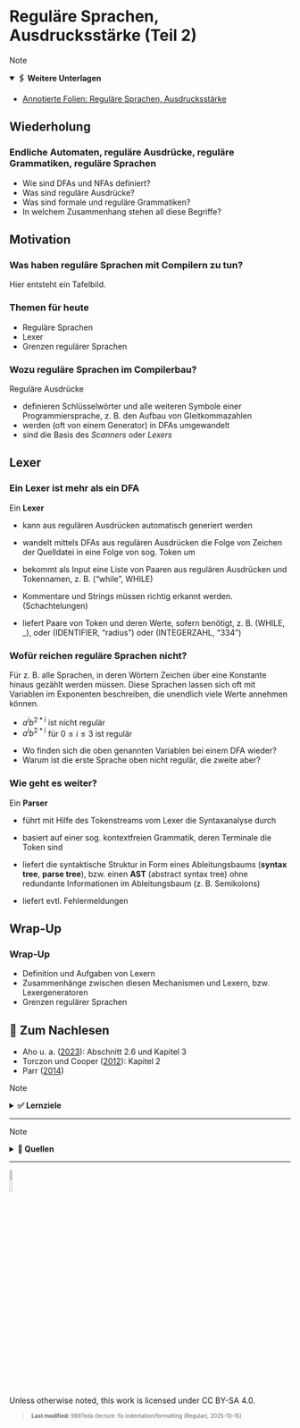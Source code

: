 # Reguläre Sprachen, Ausdrucksstärke (Teil 2)

> [!NOTE]
>
> <details open>
>
> <summary><strong>🖇 Weitere Unterlagen</strong></summary>
>
> - [Annotierte Folien: Reguläre Sprachen,
>   Ausdrucksstärke](https://github.com/Compiler-CampusMinden/AnnotatedSlides/blob/master/lexing_regular2.ann.ba.pdf)
>
> </details>

## Wiederholung

### Endliche Automaten, reguläre Ausdrücke, reguläre Grammatiken, reguläre Sprachen

- Wie sind DFAs und NFAs definiert?
- Was sind reguläre Ausdrücke?
- Was sind formale und reguläre Grammatiken?
- In welchem Zusammenhang stehen all diese Begriffe?

## Motivation

### Was haben reguläre Sprachen mit Compilern zu tun?

Hier entsteht ein Tafelbild.

### Themen für heute

- Reguläre Sprachen
- Lexer
- Grenzen regulärer Sprachen

### Wozu reguläre Sprachen im Compilerbau?

Reguläre Ausdrücke

- definieren Schlüsselwörter und alle weiteren Symbole einer
  Programmiersprache, z. B. den Aufbau von Gleitkommazahlen
- werden (oft von einem Generator) in DFAs umgewandelt
- sind die Basis des *Scanners* oder *Lexers*

## Lexer

### Ein Lexer ist mehr als ein DFA

Ein **Lexer**

- kann aus regulären Ausdrücken automatisch generiert werden

- wandelt mittels DFAs aus regulären Ausdrücken die Folge von Zeichen
  der Quelldatei in eine Folge von sog. Token um

- bekommt als Input eine Liste von Paaren aus regulären Ausdrücken und
  Tokennamen, z. B. (“while”, WHILE)

- Kommentare und Strings müssen richtig erkannt werden. (Schachtelungen)

- liefert Paare von Token und deren Werte, sofern benötigt, z. B.
  (WHILE, \_), oder (IDENTIFIER, “radius”) oder (INTEGERZAHL, “334”)

### Wofür reichen reguläre Sprachen nicht?

Für z. B. alle Sprachen, in deren Wörtern Zeichen über eine Konstante
hinaus gezählt werden müssen. Diese Sprachen lassen sich oft mit
Variablen im Exponenten beschreiben, die unendlich viele Werte annehmen
können.

- $`a^ib^{2*i}`$ ist nicht regulär
- $`a^ib^{2*i}`$ für $`0 \leq i \leq 3`$ ist regulär

<!-- -->

- Wo finden sich die oben genannten Variablen bei einem DFA wieder?
- Warum ist die erste Sprache oben nicht regulär, die zweite aber?

### Wie geht es weiter?

Ein **Parser**

- führt mit Hilfe des Tokenstreams vom Lexer die Syntaxanalyse durch

- basiert auf einer sog. kontextfreien Grammatik, deren Terminale die
  Token sind

- liefert die syntaktische Struktur in Form eines Ableitungsbaums
  (**syntax tree**, **parse tree**), bzw. einen **AST** (abstract syntax
  tree) ohne redundante Informationen im Ableitungsbaum (z. B.
  Semikolons)

- liefert evtl. Fehlermeldungen

## Wrap-Up

### Wrap-Up

- Definition und Aufgaben von Lexern
- Zusammenhänge zwischen diesen Mechanismen und Lexern, bzw.
  Lexergeneratoren
- Grenzen regulärer Sprachen

## 📖 Zum Nachlesen

- Aho u. a. ([2023](#ref-Aho2023)): Abschnitt 2.6 und Kapitel 3
- Torczon und Cooper ([2012](#ref-Torczon2012)): Kapitel 2
- Parr ([2014](#ref-Parr2014))

> [!NOTE]
>
> <details>
>
> <summary><strong>✅ Lernziele</strong></summary>
>
> - k1: Ich kenne die Aufgaben eines Lexers
> - k1: Ich kenne die Zusammenhänge zwischen DFAs, regulären Ausdrücken,
>   regulären Grammatiken und Lexern
> - k2: Ich kann für eine Beispielsprache begründen, warum sie nicht mit
>   einem der oben genannten Mechanismen beschrieben werden kann
>
> </details>

------------------------------------------------------------------------

> [!NOTE]
>
> <details>
>
> <summary><strong>👀 Quellen</strong></summary>
>
> <div id="refs" class="references csl-bib-body hanging-indent">
>
> <div id="ref-Aho2023" class="csl-entry">
>
> Aho, A. V., M. S. Lam, R. Sethi, J. D. Ullman, und S. Bansal. 2023.
> *Compilers: Principles, Techniques, and Tools, Updated 2nd Edition by
> Pearson*. Pearson India.
> <https://learning.oreilly.com/library/view/compilers-principles-techniques/9789357054881/>.
>
> </div>
>
> <div id="ref-Parr2014" class="csl-entry">
>
> Parr, T. 2014. *The Definitive ANTLR 4 Reference*. Pragmatic
> Bookshelf.
> <https://learning.oreilly.com/library/view/the-definitive-antlr/9781941222621/>.
>
> </div>
>
> <div id="ref-Torczon2012" class="csl-entry">
>
> Torczon, L., und K. Cooper. 2012. *Engineering a Compiler*. Morgan
> Kaufmann.
> <https://learning.oreilly.com/library/view/engineering-a-compiler/9780080916613/>.
>
> </div>
>
> </div>
>
> </details>

------------------------------------------------------------------------

<img src="https://licensebuttons.net/l/by-sa/4.0/88x31.png" width="10%">

Unless otherwise noted, this work is licensed under CC BY-SA 4.0.

<blockquote><p><sup><sub><strong>Last modified:</strong> 9697eda (lecture: fix indentation/formatting (Regular), 2025-10-15)<br></sub></sup></p></blockquote>
